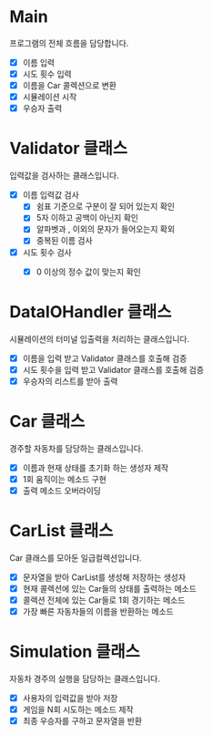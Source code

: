 # Main

프로그램의 전체 흐름을 담당합니다.

- [X]  이름 입력
- [X]  시도 횟수 입력
- [X]  이름을 Car 콜렉션으로 변환
- [X]  시뮬레이션 시작
- [X]  우승자 출력

# Validator 클래스

입력값을 검사하는 클래스입니다.

- [X]  이름 입력값 검사
    - [X]  쉼표 기준으로 구분이 잘 되어 있는지 확인
    - [X]  5자 이하고 공백이 아닌지 확인
    - [X]  알파벳과 , 이외의 문자가 들어오는지 확외
    - [X]  중복된 이름 검사
- [X]  시도 횟수 검사
    - [X]  0 이상의 정수 값이 맞는지 확인



# **DataIOHandler 클래스**

시뮬레이션의 터미널 입출력을 처리하는 클래스입니다.

- [X]  이름을 입력 받고 Validator 클래스를 호출해 검증
- [X]  시도 횟수을 입력 받고 Validator 클래스를 호출해 검증
- [X]  우승자의 리스트를 받아 출력

# Car 클래스

경주할 자동차를 담당하는 클래스입니다.

- [X]  이름과 현재 상태를 초기화 하는 생성자 제작
- [X]  1회 움직이는 메소드 구현
- [X]  출력 메소드 오버라이딩

# CarList 클래스

Car 클래스를 모아둔 일급컬렉션입니다.

- [X]  문자열을 받아 CarList를 생성해 저장하는 생성자
- [X]  현재 콜렉션에 있는 Car들의 상태를 출력하는 메소드
- [X]  콜렉션 전체에 있는 Car들로 1회 경기하는 메소드
- [X]  가장 빠른 자동차들의 이름을 반환하는 메소드

# Simulation 클래스

자동차 경주의 실행을 담당하는 클래스입니다.

- [X]  사용자의 입력값을 받아 저장
- [X]  게임을 N회 시도하는 메소드 제작
- [X]  최종 우승자를 구하고 문자열을 반환